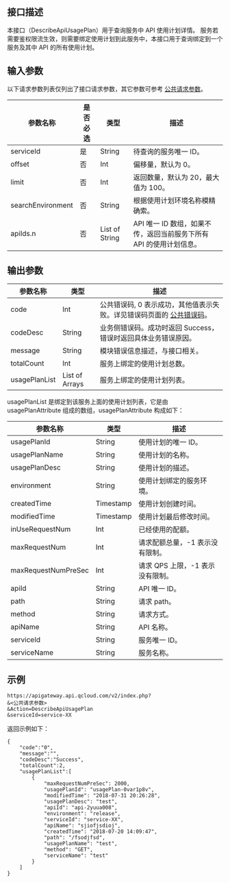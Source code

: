 ## 接口描述

本接口（DescribeApiUsagePlan）用于查询服务中 API 使用计划详情。
服务若需要鉴权限流生效，则需要绑定使用计划到此服务中，本接口用于查询绑定到一个服务及其中 API 的所有使用计划。


## 输入参数

以下请求参数列表仅列出了接口请求参数，其它参数可参考 [公共请求参数](https://intl.cloud.tencent.com/document/product/628/18814)。

| 参数名称              | 是否必选 | 类型     | 描述                  |
| ----------------- | ---- | ------ | ------------------- |
| serviceId         | 是    | String | 待查询的服务唯一 ID。         |
| offset            | 否    | Int    | 偏移量，默认为 0。           |
| limit             | 否    | Int    | 返回数量，默认为 20，最大值为 100。 |
| searchEnvironment | 否    | String | 根据使用计划环境名称模精确索。     |
| apiIds.n            | 否    | List of String | API 唯一 ID 数组，如果不传，返回当前服务下所有 API 的使用计划信息。|

## 输出参数
| 参数名称      | 类型           | 描述                                                         |
| ------------- | -------------- | ------------------------------------------------------------ |
| code          | Int            | 公共错误码, 0 表示成功，其他值表示失败。详见错误码页面的 [公共错误码](https://intl.cloud.tencent.com/document/product/628/18822)。 |
| codeDesc      | String         | 业务侧错误码。成功时返回 Success，错误时返回具体业务错误原因。 |
| message       | String         | 模块错误信息描述，与接口相关。                               |
| totalCount    | Int            | 服务上绑定的使用计划总数。                                   |
| usagePlanList | List of Arrays | 服务上绑定的使用计划列表。                                   |

usagePlanList 是绑定到该服务上面的使用计划列表，它是由 usagePlanAttribute 组成的数组，usagePlanAttribute 构成如下：

| 参数名称          | 类型        | 描述          |
| ------------- | --------- | ----------- |
| usagePlanId   | String    | 使用计划的唯一 ID。   |
| usagePlanName | String    | 使用计划的名称。     |
| usagePlanDesc | String    | 使用计划的描述。    |
| environment   | String    | 使用计划绑定的服务环境。 |
| createdTime   | Timestamp | 使用计划创建时间。    |
| modifiedTime  | Timestamp | 使用计划最后修改时间。  |
| inUseRequestNum | Int    | 已经使用的配额。|
| maxRequestNum   | Int    | 请求配额总量，-1 表示没有限制。|
| maxRequestNumPreSec | Int | 请求 QPS 上限，-1 表示没有限制。|
| apiId 		| String 	| API 唯一 ID。|
| path			| String	| 请求 path。|
| method		| String    | 请求方式。|
| apiName		| String	| API 名称。|
| serviceId		| String	| 服务唯一 ID。|
| serviceName	| String	| 服务名称。|

## 示例 
```
https://apigateway.api.qcloud.com/v2/index.php?
&<公共请求参数>
&Action=DescribeApiUsagePlan
&serviceId=service-XX
```
返回示例如下：
```
{
    "code":"0",
    "message":"",
    "codeDesc":"Success",      
	"totalCount":2,
	"usagePlanList":[
		{
			"maxRequestNumPreSec": 2000,
			"usagePlanId": "usagePlan-0var1p8v",
			"modifiedTime": "2018-07-31 20:26:28",
			"usagePlanDesc": "test",
			"apiId": "api-2yuua008",
			"environment": "release",
			"serviceId": "service-XX",
			"apiName": "sjiofjsdioj",
			"createdTime": "2018-07-20 14:09:47",
			"path": "/fsodjfsd",
			"usagePlanName": "test",
			"method": "GET",
			"serviceName": "test"
		}
	]
}
```




